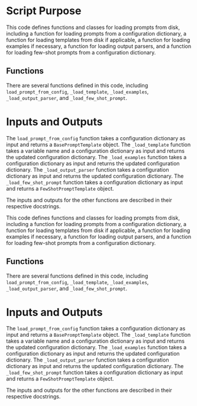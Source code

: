 # Script Purpose
This code defines functions and classes for loading prompts from disk, including a function for loading prompts from a configuration dictionary, a function for loading templates from disk if applicable, a function for loading examples if necessary, a function for loading output parsers, and a function for loading few-shot prompts from a configuration dictionary.

## Functions
There are several functions defined in this code, including `load_prompt_from_config`, `_load_template`, `_load_examples`, `_load_output_parser`, and `_load_few_shot_prompt`.

# Inputs and Outputs
The `load_prompt_from_config` function takes a configuration dictionary as input and returns a `BasePromptTemplate` object. The `_load_template` function takes a variable name and a configuration dictionary as input and returns the updated configuration dictionary. The `_load_examples` function takes a configuration dictionary as input and returns the updated configuration dictionary. The `_load_output_parser` function takes a configuration dictionary as input and returns the updated configuration dictionary. The `_load_few_shot_prompt` function takes a configuration dictionary as input and returns a `FewShotPromptTemplate` object.

The inputs and outputs for the other functions are described in their respective docstrings.

This code defines functions and classes for loading prompts from disk, including a function for loading prompts from a configuration dictionary, a function for loading templates from disk if applicable, a function for loading examples if necessary, a function for loading output parsers, and a function for loading few-shot prompts from a configuration dictionary.

## Functions
There are several functions defined in this code, including `load_prompt_from_config`, `_load_template`, `_load_examples`, `_load_output_parser`, and `_load_few_shot_prompt`.

# Inputs and Outputs
The `load_prompt_from_config` function takes a configuration dictionary as input and returns a `BasePromptTemplate` object. The `_load_template` function takes a variable name and a configuration dictionary as input and returns the updated configuration dictionary. The `_load_examples` function takes a configuration dictionary as input and returns the updated configuration dictionary. The `_load_output_parser` function takes a configuration dictionary as input and returns the updated configuration dictionary. The `_load_few_shot_prompt` function takes a configuration dictionary as input and returns a `FewShotPromptTemplate` object.

The inputs and outputs for the other functions are described in their respective docstrings.

